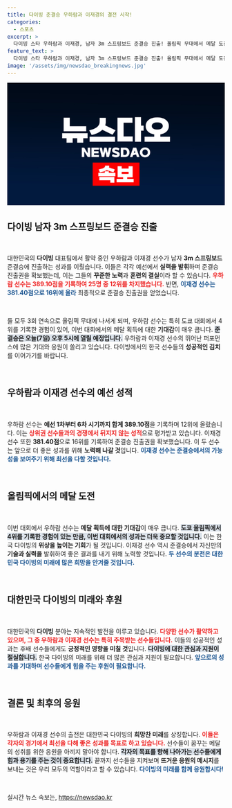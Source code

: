 ```yaml
---
title: 다이빙 준결승 우하람과 이재경의 결전 시작!
categories:
  - 스포츠
excerpt: >
  다이빙 스타 우하람과 이재경, 남자 3m 스프링보드 준결승 진출! 올림픽 무대에서 메달 도전에 나선 우하람의 운명은? 오늘 오후 5시, 숨 막히는 경기가 펼쳐진다!
feature_text: >
  다이빙 스타 우하람과 이재경, 남자 3m 스프링보드 준결승 진출! 올림픽 무대에서 메달 도전에 나선 우하람의 운명은? 오늘 오후 5시, 숨 막히는 경기가 펼쳐진다!
image: '/assets/img/newsdao_breakingnews.jpg'
---
```


<p><img src="/assets/img/newsdao_breakingnews.jpg" alt="pcversion 속보" /></p>

<h2 data-ke-size="size26">다이빙 남자 3m 스프링보드 준결승 진출</h2>

<p data-ke-size="size16">&nbsp;</p>

<p>대한민국의 <strong>다이빙</strong> 대표팀에서 활약 중인 우하람과 이재경 선수가 남자 <strong>3m 스프링보드</strong> 준결승에 진출하는 성과를 이뤘습니다. 이들은 각각 예선에서 <strong>실력을 발휘</strong>하며 준결승 진출권을 확보했는데, 이는 그들의 <strong>꾸준한 노력</strong>과 <strong>훈련의 결실</strong>이라 할 수 있습니다. <b><span style="color: #ee2323;">우하람 선수는 389.10점을 기록하여 25명 중 12위를 차지했습니다.</span></b> 반면, <b><span style="color: #1a5490;">이재경 선수는 381.40점으로 16위에 올라</span></b> 최종적으로 준결승 진출권을 얻었습니다. </p>

<p data-ke-size="size16">&nbsp;</p>

<p>둘 모두 3회 연속으로 올림픽 무대에 나서게 되며, 우하람 선수는 특히 도쿄 대회에서 4위를 기록한 경험이 있어, 이번 대회에서의 메달 획득에 대한 <strong>기대감</strong>이 매우 큽니다. <b><span style="background-color: #21538527;">준결승은 오늘(7일) 오후 5시에 열릴 예정입니다.</span></b> 우하람과 이재경 선수의 뛰어난 퍼포먼스에 많은 기대와 응원이 쏠리고 있습니다. 다이빙에서의 한국 선수들의 <strong>성공적인 김치</strong>를 이어가기를 바랍니다.</p>

<p data-ke-size="size16">&nbsp;</p>

<h2 data-ke-size="size26">우하람과 이재경 선수의 예선 성적</h2>

<p data-ke-size="size16">&nbsp;</p>

<p>우하람 선수는 <strong>예선 1차부터 6차 시기까지 합계 389.10점</strong>을 기록하며 12위에 올랐습니다. 이는 <b><span style="color: #ee2323;">상위권 선수들과의 경쟁에서 뒤지지 않는 성적</span></b>으로 평가받고 있습니다. 이재경 선수 또한 <strong>381.40점</strong>으로 16위를 기록하여 준결승 진출권을 확보했습니다. 이 두 선수는 앞으로 더 좋은 성과를 위해 <strong>노력해 나갈 것</strong>입니다. <b><span style="color: #1a5490;">이재경 선수는 준결승에서의 가능성을 보여주기 위해 최선을 다할 것입니다.</span></b></p>

<p data-ke-size="size16">&nbsp;</p>

<h2 data-ke-size="size26">올림픽에서의 메달 도전</h2>

<p data-ke-size="size16">&nbsp;</p>

<p>이번 대회에서 우하람 선수는 <strong>메달 획득에 대한 기대감</strong>이 매우 큽니다. <b><span style="background-color: #21538527;">도쿄 올림픽에서 4위를 기록한 경험이 있는 만큼, 이번 대회에서의 성과는 더욱 중요할 것입니다.</span></b> 이는 한국 다이빙의 <strong>위상을 높이는 기회</strong>가 될 것입니다. 이재경 선수 역시 준결승에서 자신만의 <strong>기술과 실력을</strong> 발휘하여 좋은 결과를 내기 위해 노력할 것입니다. <b><span style="color: #1a5490;">두 선수의 분전은 대한민국 다이빙의 미래에 많은 희망을 안겨줄 것입니다.</span></b></p>

<p data-ke-size="size16">&nbsp;</p>

<h2 data-ke-size="size26">대한민국 다이빙의 미래와 후원</h2>

<p data-ke-size="size16">&nbsp;</p>

<p>대한민국의 <strong>다이빙</strong> 분야는 지속적인 발전을 이루고 있습니다. <b><span style="color: #ee2323;">다양한 선수가 활약하고 있으며, 그 중 우하람과 이재경 선수는 특히 주목받는 선수들입니다.</span></b> 이들의 성공적인 성과는 후배 선수들에게도 <strong>긍정적인 영향을 미칠 것</strong>입니다. <b><span style="background-color: #21538527;">다이빙에 대한 관심과 지원이 절실합니다.</span></b> 한국 다이빙의 미래를 위해 더 많은 관심과 지원이 필요합니다. <b><span style="color: #1a5490;">앞으로의 성과를 기대하며 선수들에게 힘을 주는 후원이 필요합니다.</span></b></p>

<p data-ke-size="size16">&nbsp;</p>

<h2 data-ke-size="size26">결론 및 최후의 응원</h2>

<p data-ke-size="size16">&nbsp;</p>

<p>우하람과 이재경 선수의 출전은 대한민국 다이빙의 <strong>희망찬 미래</strong>를 상징합니다. <b><span style="color: #ee2323;">이들은 각자의 경기에서 최선을 다해 좋은 성과를 목표로 하고 있습니다.</span></b> 선수들이 꿈꾸는 메달의 성취를 위한 응원을 아끼지 말아야 합니다. <b><span style="background-color: #21538527;">각자의 목표를 향해 나아가는 선수들에게 힘과 용기를 주는 것이 중요합니다.</span></b> 끝까지 선수들을 지켜보며 <strong>뜨거운 응원의 메시지</strong>를 보내는 것은 우리 모두의 역할이라고 할 수 있습니다. <b><span style="color: #1a5490;">다이빙의 미래를 함께 응원합시다!</span></b></p>

<p data-ke-size="size16">&nbsp;</p>
실시간 뉴스 속보는, <a href="https://newsdao.kr" rel="dofollow">https://newsdao.kr</a>


